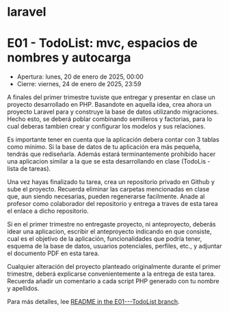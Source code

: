 # laravel

<h1>E01 - TodoList: mvc, espacios de nombres y autocarga</h1> 

- Apertura: lunes, 20 de enero de 2025, 00:00
- Cierre: viernes, 24 de enero de 2025, 23:59

A finales del primer trimestre tuviste que entregar y presentar en clase un proyecto
desarrollado en PHP. Basandote en aquella idea, crea ahora un proyecto Laravel para y
construye la base de datos utilizando migraciones. Hecho esto, se deberá poblar
combinando semilleros y factorias, para lo cual deberas tambien crear y configurar los
modelos y sus relaciones.

Es importante tener en cuenta que la aplicación debera contar con 3 tablas como mínimo. Si
la base de datos de tu aplicación era más pequeña, tendrás que rediseñarla. Además estará
terminantemente prohibido hacer una aplicacion similar a la que se esta desarrollando en
clase (TodoLis - lista de tareas).

Una vez hayas finalizado tu tarea, crea un repositorio privado en Github y sube el
proyecto. Recuerda eliminar las carpetas mencionadas en clase que, aun siendo
necesarias, pueden regenerarse facilmente. Anade al profesor como colaborador del
repositorio y entrega a traves de esta tarea el enlace a dicho repositorio.

Si en el primer trimestre no entregaste proyecto, ni anteproyecto, deberás idear una
aplicacion, escribir el anteproyecto indicando en que consiste, cual es el objetivo de la
aplicación, funcionalidades que podría tener, esquema de la base de datos, usuarios
potenciales, perfiles, etc., y adjuntar el documento PDF en esta tarea.

Cualquier alteración del proyecto planteado originalmente durante el primer trimestre,
deberá explicarse convenientemente a la entrega de esta tarea. Recuerda añadir un
comentario a cada script PHP generado con tu nombre y apellidos.

Para más detalles, lee [README in the E01---TodoList branch](https://github.com/Kazuma275/laravel/blob/main/README.md).
